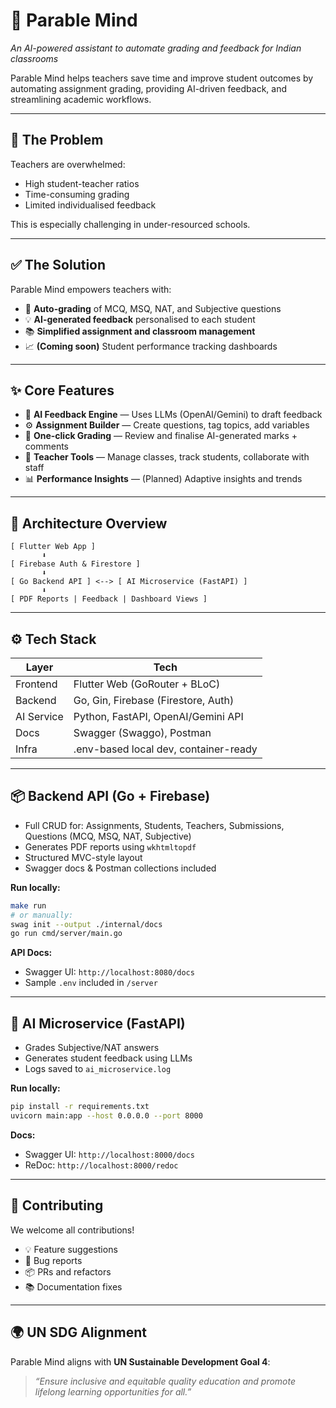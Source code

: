 # 🧠 Parable Mind  
_An AI-powered assistant to automate grading and feedback for Indian classrooms_

Parable Mind helps teachers save time and improve student outcomes by automating assignment grading, providing AI-driven feedback, and streamlining academic workflows.

---

## 🚨 The Problem

Teachers are overwhelmed:
- High student-teacher ratios
- Time-consuming grading
- Limited individualised feedback

This is especially challenging in under-resourced schools.

---

## ✅ The Solution

Parable Mind empowers teachers with:
- 📝 **Auto-grading** of MCQ, MSQ, NAT, and Subjective questions  
- 💡 **AI-generated feedback** personalised to each student  
- 📚 **Simplified assignment and classroom management**  
- 📈 **(Coming soon)** Student performance tracking dashboards

---

## ✨ Core Features

- 🧠 **AI Feedback Engine** — Uses LLMs (OpenAI/Gemini) to draft feedback  
- ⚙️ **Assignment Builder** — Create questions, tag topics, add variables  
- 🚀 **One-click Grading** — Review and finalise AI-generated marks + comments  
- 🏫 **Teacher Tools** — Manage classes, track students, collaborate with staff  
- 📊 **Performance Insights** — (Planned) Adaptive insights and trends

---

## 🧩 Architecture Overview

```
[ Flutter Web App ]
       ⬇️
[ Firebase Auth & Firestore ]
       ⬇️
[ Go Backend API ] <--> [ AI Microservice (FastAPI) ]
       ⬇️
[ PDF Reports | Feedback | Dashboard Views ]
```

---

## ⚙️ Tech Stack

| Layer         | Tech                                     |
|--------------|-------------------------------------------|
| Frontend      | Flutter Web (GoRouter + BLoC)            |
| Backend       | Go, Gin, Firebase (Firestore, Auth)      |
| AI Service    | Python, FastAPI, OpenAI/Gemini API       |
| Docs          | Swagger (Swaggo), Postman                |
| Infra         | .env-based local dev, container-ready    |

---

## 📦 Backend API (Go + Firebase)

- Full CRUD for: Assignments, Students, Teachers, Submissions, Questions (MCQ, MSQ, NAT, Subjective)
- Generates PDF reports using `wkhtmltopdf`
- Structured MVC-style layout
- Swagger docs & Postman collections included

**Run locally:**

```bash
make run
# or manually:
swag init --output ./internal/docs
go run cmd/server/main.go
```

**API Docs:**  
- Swagger UI: `http://localhost:8080/docs`  
- Sample `.env` included in `/server`

---

## 🤖 AI Microservice (FastAPI)

- Grades Subjective/NAT answers
- Generates student feedback using LLMs
- Logs saved to `ai_microservice.log`

**Run locally:**

```bash
pip install -r requirements.txt
uvicorn main:app --host 0.0.0.0 --port 8000
```

**Docs:**  
- Swagger UI: `http://localhost:8000/docs`  
- ReDoc: `http://localhost:8000/redoc`

---

## 🤝 Contributing

We welcome all contributions!

- 💡 Feature suggestions  
- 🐛 Bug reports  
- 📦 PRs and refactors  
- 📚 Documentation fixes

---

## 🌍 UN SDG Alignment

Parable Mind aligns with **UN Sustainable Development Goal 4**:  
> _“Ensure inclusive and equitable quality education and promote lifelong learning opportunities for all.”_